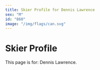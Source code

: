 ```yaml
---
title: Skier Profile for Dennis Lawrence
sex: "M"
id: "860"
image: "/img/flags/can.svg" 
---
```


# Skier Profile

This page is for: Dennis Lawrence.
    